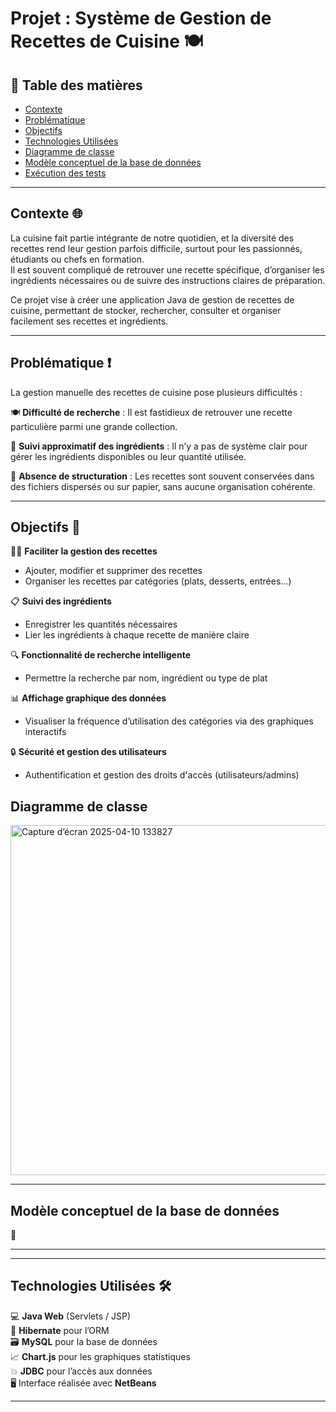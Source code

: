# Projet : Système de Gestion de Recettes de Cuisine 🍽️

## 📌 Table des matières
- [Contexte](#contexte-)
- [Problématique](#problématique-)
- [Objectifs](#objectifs-)
- [Technologies Utilisées](#technologies-utilisées-)
- [Diagramme de classe](#diagramme-de-classe)
- [Modèle conceptuel de la base de données](#modèle-conceptuel-de-la-base-de-données)
- [Exécution des tests](#exécution-des-tests)

---

## Contexte 🌐  
La cuisine fait partie intégrante de notre quotidien, et la diversité des recettes rend leur gestion parfois difficile, surtout pour les passionnés, étudiants ou chefs en formation.  
Il est souvent compliqué de retrouver une recette spécifique, d’organiser les ingrédients nécessaires ou de suivre des instructions claires de préparation.

Ce projet vise à créer une application Java de gestion de recettes de cuisine, permettant de stocker, rechercher, consulter et organiser facilement ses recettes et ingrédients.

---

## Problématique ❗️  
La gestion manuelle des recettes de cuisine pose plusieurs difficultés :

🍽️ **Difficulté de recherche** : Il est fastidieux de retrouver une recette particulière parmi une grande collection.

🧂 **Suivi approximatif des ingrédients** : Il n’y a pas de système clair pour gérer les ingrédients disponibles ou leur quantité utilisée.

📒 **Absence de structuration** : Les recettes sont souvent conservées dans des fichiers dispersés ou sur papier, sans aucune organisation cohérente.

---

## Objectifs 🎯  

👨‍🍳 **Faciliter la gestion des recettes**
- Ajouter, modifier et supprimer des recettes
- Organiser les recettes par catégories (plats, desserts, entrées...)

📋 **Suivi des ingrédients**
- Enregistrer les quantités nécessaires
- Lier les ingrédients à chaque recette de manière claire

🔍 **Fonctionnalité de recherche intelligente**
- Permettre la recherche par nom, ingrédient ou type de plat

📊 **Affichage graphique des données**
- Visualiser la fréquence d’utilisation des catégories via des graphiques interactifs

🔒 **Sécurité et gestion des utilisateurs**
- Authentification et gestion des droits d'accès (utilisateurs/admins)

## Diagramme de classe  

<img width="560" alt="Capture d’écran 2025-04-10 133827" src="https://github.com/user-attachments/assets/a86aa13c-44df-4277-bfef-b4afac0f200f" />

---

## Modèle conceptuel de la base de données  
📌

---
---

## Technologies Utilisées 🛠  
💻 **Java Web** (Servlets / JSP)  
🧩 **Hibernate** pour l’ORM  
🗃 **MySQL** pour la base de données  
📈 **Chart.js** pour les graphiques statistiques  
💥 **JDBC** pour l’accès aux données  
🖥️ Interface réalisée avec **NetBeans**

---


